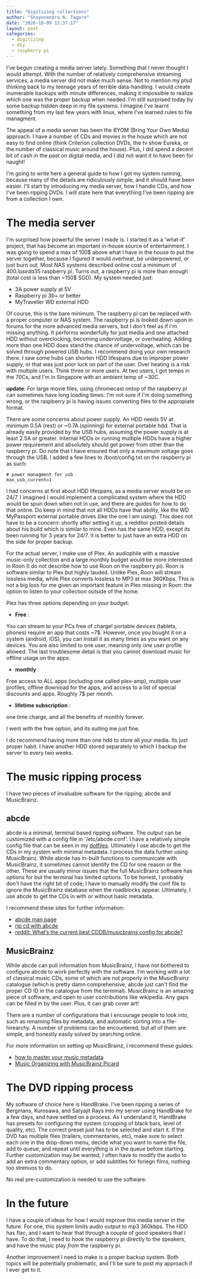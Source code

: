 ```yaml
---
title: "Digitizing collections"
author: "Shayonendra N. Tagore"
date: "2020-10-09 15:37:17"
layout: post
categories:
  - digitizing
  - diy
  - raspberry pi
---
```


I've begun creating a media server lately. Something that I never thought I would attempt. With the
number of relatively comprehensive streaming services, a media server did not make much sense. Not
to mention my ptsd thinking back to my teenage years of terrible data-handling. I would create
inumerable backups with minute differences, making it impossible to realize which one was the proper
backup when needed. I'm still surprised today by some backup hidden deep in my file systems. I
imagine I've learnt something from my last few years with linux, where I've learned rules to file
managment.


The appeal of a media server has been the BYOM (Bring Your Own Media) approach. I have a number of
CDs and movies in the house which are not easy to find online (think Criterion collection DVDs, the tv
show Eureka, or the number of classical music around the house). Plus, I did spend a decent bit of
cash in the past on digital media, and I did not want it to have been for naught!


I'm going to write here a general guide to how I got my system running, because many of the details
are ridiculously simple, and it should have been easier. I'll start by introducing my media server,
how I handle CDs, and how I've been ripping DVDs. I will state here that everything I've been
ripping are from a collection I own.


# The media server

I'm surprised how powerful the server I made is. I started it as a 'what-if' project, that has
become an important in-house source of entertainment. I was going to spend a max of 100$ above what
I have in the house to put the server together, because I figured it would overheat, be
underpowered, or just burn out. Most NAS systems described online cost a minimum of 400$. I used a
35$ raspberry pi. Turns out, a raspberry pi is more than enough (total cost is less than ~150$
SGD). My system needed just:

- 3A power supply at 5V
- Raspberry pi 3b+ or better
- MyTraveller WD external HDD

Of course, this is the bare minimum. The raspberry pi can be replaced with a proper computer or NAS
system. The raspberry pi is looked down upon in forums for the more advanced media servers, but I
don't feel as if i'm missing anything. It performs wonderfully for just media and one attached HDD
without overclocking, becoming undervoltage, or overheating. Adding more than one HDD does stand the
chance of undervoltage, which can be solved through powered USB hubs. I recommend doing your own
research there. I saw some hubs can shorten HDD lifespans due to improper power supply, or that was
just poor luck on part of the user. Over heating is a risk with multiple users. Think three or more
users. At two users, I got temps in the 70Cs, and I'm in Singapore with an ambient temp of ~30C.


**update**: For large movie files, using chromecast ontop of the raspberry pi can sometimes have
long loading times. I'm not sure if I'm doing something wrong, or the raspberry pi is having issues
converting files to the appropiate format.


There are some concerns about power supply. An HDD needs 5V at minimum 0.5A (rest) or ~0.7A
(spinning) for external portable hdd. That is already easily provided by the USB hubs, assuming the
power supply is at least 2.5A or greater. Internal HDDs or running multiple HDDs have a higher power
requirement and absolutely should get power from other than the raspberry pi. Do note that I have
ensured that only a maximum voltage goes through the USB. I added a few lines to /boot/config.txt on
the raspberry pi as such:

```
# power managment for usb
max_usb_current=1

```


I had concerns at first about HDD lifespans, as a media server would be on 24/7. I imagined I would
implement a complicated system where the HDD would be spun down when not in use, and there are
guides for how to do that online. Do keep in mind that not all HDDs have that ability, like the WD
MyPassport external portable drives (like the one I am using). This does not have to be a concern:
shortly after setting it up, a redditor posted details about his build which is similar to
mine. Even has the same HDD, except its been running for 3 years for 24/7. It is better to just have an
extra HDD on the side for proper backup.


For the actual server, I make use of Plex. An audiophile with a massive music-only collection and a
large monthly budget would be more interested in Roon (I do not describe how to use Roon on the
raspberry pi). Roon is software similar to Plex but highly lauded. Unlike Plex, Roon will stream
lossless media, while Plex converts lossless to MP3 at max 360Kbps. This is not a big loss for me
given an important feature in Plex missing in Roon: the option to listen to your collection outside
of the home.

Plex has three options depending on your budget:

- **Free** :

You can stream to your PCs free of charge! portable devices (tablets, phones) require an app that costs ~7$. However, once you bought it on a system (android, iOS), you can install it as many times as you want on any devices. You are also limited to one user, meaning only one user profile allowed. The last troublesome detail is that you cannot download music for offline usage on the apps.

- **monthly** :

Free access to ALL apps (including one called plex-amp), multiple user profiles, offline download
for the apps, and access to a list of special discounts and apps. Roughly 7$ per month.

- **lifetime subscription** :

one time charge, and all the benefits of monthly forever.


I went with the free option, and its suiting me just fine.


I do recommend having more than one hdd to store all your media. Its just proper habit. I have
another HDD stored separately to which I backup the server to every two weeks.


# The music ripping process

I have two pieces of invaluable software for the ripping; abcde and MusicBrainz.


## abcde

abcde is a minimal, terminal based ripping software. The output can be customized with a config file
in '/etc/abcde.conf'. I have a relatively simple config file that can be seen in my
[dotfiles](https://github.com/SNTag/.dotfiles/blob/master/abcde.conf). Ultimately I use abcde to get
the CDs in my system with minimal metadata. I process the data further using MusicBrainz. While
abcde has in-built functions to communicate with MusicBrainz, it sometimes cannot identify the CD
for one reason or the other. These are usually minor issues that the full MusicBrainz software has
options for but the terminal has limited options. To be honest, I probably don't have the right bit
of code; I have to manually modify the conf file to ignore the MusicBrainz database when the
roadblocks appear. Ultimately, I use abcde to get the CDs in with or without basic metadata.

I recommend these sites for further information:
- [abcde man page](https://linux.die.net/man/1/abcde)
- [rip cd with abcde](https://www.maketecheasier.com/rip-cd-with-abcde/)
- [reddit: What’s the current best CDDB/musicbrains config for abcde?](https://www.reddit.com/r/DataHoarder/comments/hcvy12/whats_the_current_best_cddbmusicbrains_config_for/)


## MusicBrainz

While abcde can pull information from MusicBrainz, I have not bothered to configure abcde to work
perfectly with the software. I'm working with a lot of classical music CDs, some of which are not
properly in the MusicBrainz catalogue (which is pretty damn comprehensive, abcde just can't find the
proper CD ID in the catalogue from the terminal). MusicBrainz is an amazing piece of software, and
open to user contributions like wikipedia. Any gaps can be filled in by the user. Plus, it can grab
cover art!

There are a number of configurations that I encourage people to look into, such as renaming files by
metadata, and automatic sorting into a file-hirearchy. A number of problems can be encountered, but
all of them are simple, and honestly easily solved by searching online.

For more information on setting up MusicBrainz, I recommend these guides:
- [how to master your music metadata](https://www.techhive.com/article/3192777/how-to-master-your-music-metadata-part-1.html)
- [Music Organizing with MusicBrainz Picard](https://forums.plex.tv/t/howto-music-organizing-with-musicbrainz-picard/218734)


# The DVD ripping process

My software of choice here is HandBrake. I've been ripping a series of Bergmans, Kurosawa, and
Satyajit Rays into my server using HandBrake for a few days, and have settled on a process. As I
understand it, HandBrake has presets for configuring the system (cropping of black bars, level of
quality, etc). The correct preset just has to be selected and start it. If the DVD has multiple
files (trailers, commentaries, etc), make sure to select each one in the drop-down menu, decide what
you want to name the file, add to queue, and repeat until everything is in the queue before
starting. Further customization may be wanted, I often have to modify the audio to add an extra
commentary option, or add subtitles for foriegn films, nothing too strenuos to do.

No real pre-customization is needed to use the software.


# In the future

I have a couple of ideas for how I would improve this media server in the future. For one, this
system limits audio output to mp3 360kbps. The HDD has flac, and I want to hear that through a
couple of good speakers that I have. To do that, I need to hook the raspberry pi directly to the
speakers, and have the music play *from* the raspberry pi.

Another improvement I need to make is a proper backup system. Both topics will be potentially
problematic, and I'll be sure to post my approach if I ever get to it.
